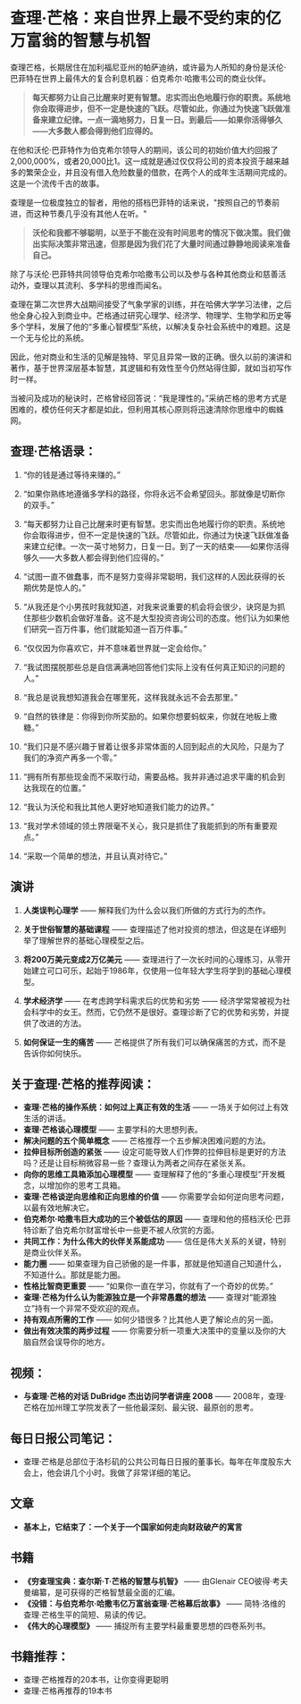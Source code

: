# 查理·芒格：来自世界上最不受约束的亿万富翁的智慧与机智

查理芒格，长期居住在加利福尼亚州的帕萨迪纳，或许最为人所知的身份是沃伦·巴菲特在世界上最伟大的复合利息机器：伯克希尔·哈撒韦公司的商业伙伴。

> **每天都努力让自己比醒来时更有智慧。忠实而出色地履行你的职责。系统地你会取得进步，但不一定是快速的飞跃。尽管如此，你通过为快速飞跃做准备来建立纪律。一点一滴地努力，日复一日。到最后——如果你活得够久——大多数人都会得到他们应得的。**

在他和沃伦·巴菲特作为伯克希尔领导人的期间，该公司的初始价值大约回报了2,000,000%，或者20,000比1。这一成就是通过仅仅将公司的资本投资于越来越多的繁荣企业，并且没有借入危险数量的借款，在两个人的成年生活期间完成的。这是一个流传千古的故事。

查理是一位极度独立的智者，用他的搭档巴菲特的话来说，"按照自己的节奏前进，而这种节奏几乎没有其他人在听。"

> **沃伦和我都不够聪明，以至于不能在没有时间思考的情况下做决策。我们做出实际决策非常迅速，但那是因为我们花了大量时间通过静静地阅读来准备自己。**

除了与沃伦·巴菲特共同领导伯克希尔哈撒韦公司以及参与各种其他商业和慈善活动外，查理以其流利、多学科的思维而闻名。

查理在第二次世界大战期间接受了气象学家的训练，并在哈佛大学学习法律，之后他全身心投入到商业中。芒格通过研究心理学、经济学、物理学、生物学和历史等多个学科，发展了他的“多重心智模型”系统，以解决复杂社会系统中的难题。这是一个无与伦比的系统。

因此，他对商业和生活的见解是独特、罕见且异常一致的正确。很久以前的演讲和著作，基于世界深层基本智慧，其逻辑和有效性至今仍然站得住脚，就如当初写作时一样。

当被问及成功的秘诀时，芒格曾经回答说：“我是理性的。”采纳芒格的思考方式是困难的，模仿任何天才都是如此，但利用其核心原则将迅速清除你思维中的蜘蛛网。

## 查理·芒格语录：

1. “你的钱是通过等待来赚的。”

2. “如果你熟练地遵循多学科的路径，你将永远不会希望回头。那就像是切断你的双手。”

3. “每天都努力让自己比醒来时更有智慧。忠实而出色地履行你的职责。系统地你会取得进步，但不一定是快速的飞跃。尽管如此，你通过为快速飞跃做准备来建立纪律。一次一英寸地努力，日复一日。到了一天的结束——如果你活得够久——大多数人都会得到他们应得的。”

4. “试图一直不做蠢事，而不是努力变得非常聪明，我们这样的人因此获得的长期优势是惊人的。”

5. “从我还是个小男孩时我就知道，对我来说重要的机会将会很少，诀窍是为抓住那些少数机会做好准备。这不是大型投资咨询公司的态度。他们认为如果他们研究一百万件事，他们就能知道一百万件事。”

6. “仅仅因为你喜欢它，并不意味着世界就一定会给你。”

7. “我试图摆脱那些总是自信满满地回答他们实际上没有任何真正知识的问题的人。”

8. “我总是说我想知道我会在哪里死，这样我就永远不会去那里。”

9. “自然的铁律是：你得到你所奖励的。如果你想要蚂蚁来，你就在地板上撒糖。”

10. “我们只是不感兴趣于冒着让很多非常体面的人回到起点的大风险，只是为了我们的净资产再多一个零。”

11. “拥有所有那些现金而不采取行动，需要品格。我并非通过追求平庸的机会到达我现在的位置。”

12. “我认为沃伦和我比其他人更好地知道我们能力的边界。”

13. “我对学术领域的领土界限毫不关心，我只是抓住了我能抓到的所有重要观点。”

14. “采取一个简单的想法，并且认真对待它。”

## 演讲

1. **人类误判心理学** —— 解释我们为什么会以我们所做的方式行为的杰作。

2. **关于世俗智慧的基础课程** —— 查理描述了他对投资的想法，但这是在详细列举了理解世界的基础心理模型之后。

3. **将200万美元变成2万亿美元** —— 查理进行了一次长时间的心理练习，从零开始建立可口可乐，起始于1986年，仅使用一位年轻大学生将学到的基础心理模型。

4. **学术经济学** —— 在考虑跨学科需求后的优势和劣势 —— 经济学常常被视为社会科学中的女王。然而，它仍然不是很好。查理诊断了它的优势和劣势，并提供了改进的方法。

5. **如何保证一生的痛苦** —— 芒格提供了所有我们可以确保痛苦的方式，而不是告诉你如何快乐。


## 关于查理·芒格的推荐阅读：

- **查理·芒格的操作系统：如何过上真正有效的生活** —— 一场关于如何过上有效生活的讲话。
- **查理·芒格谈心理模型** —— 主要学科的大思想列表。
- **解决问题的五个简单概念** —— 芒格推荐一个五步解决困难问题的方法。
- **拉伸目标所创造的紧张** —— 设定可能导致人们作弊的拉伸目标是更好的方法吗？还是让目标稍微容易一些？查理认为两者之间存在紧张关系。
- **向你的思维工具箱添加心理模型** —— 查理解释了他的“多重心理模型”开发概念，以增加你的思考工具箱。
- **查理·芒格谈逆向思维和正向思维的价值** —— 你需要学会如何逆向思考问题，以最有效地解决它。
- **伯克希尔·哈撒韦巨大成功的三个被低估的原因** —— 查理和他的搭档沃伦·巴菲特诊断了伯克希尔财富增长中一些更不被人欣赏的方面。
- **共同工作：为什么伟大的伙伴关系能成功** —— 信任是伟大关系的关键，特别是商业伙伴关系。
- **能力圈** —— 如果查理为自己骄傲的是一件事，那就是他知道自己知道什么，不知道什么。那就是能力圈。
- **性格比智商更重要** —— “如果你一直在学习，你就有了一个奇妙的优势。”
- **查理·芒格为什么认为能源独立是一个非常愚蠢的想法** —— 查理对“能源独立”持有一个非常不受欢迎的观点。
- **持有观点所需的工作** —— 如何少错很多？比其他人更了解论点的另一面。
- **做出有效决策的两步过程** —— 你需要分析一项重大决策中的变量以及你的大脑自然会误导你的地方。

## 视频：
- **与查理·芒格的对话 DuBridge 杰出访问学者讲座 2008** —— 2008年，查理·芒格在加州理工学院发表了一些他最深刻、最尖锐、最原创的思考。

## 每日日报公司笔记：
- 查理·芒格是总部位于洛杉矶的公共公司每日日报的董事长。每年在年度股东大会上，他会讲几个小时。我做了非常详细的笔记。

## 文章
- **基本上，它结束了：一个关于一个国家如何走向财政破产的寓言**

## 书籍
- **《穷查理宝典：查尔斯·T·芒格的智慧与机智》** —— 由Glenair CEO彼得·考夫曼编纂，是可获得的芒格智慧最全面的汇编。
- **《没错：与伯克希尔·哈撒韦亿万富翁查理·芒格幕后故事》** —— 简特·洛维的查理·芒格生平的简短、易读的传记。
- **《伟大的心理模型》** —— 捕捉所有主要学科最重要思想的四卷系列书。

## 书籍推荐：
- 查理·芒格推荐的20本书，让你变得更聪明
- 查理·芒格再推荐的19本书